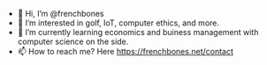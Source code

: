 - 👋 Hi, I’m @frenchbones
- 👀 I’m interested in golf, IoT, computer ethics, and more.
- 🌱 I’m currently learning economics and buiness management with computer science on the side.
- 📫 How to reach me? Here https://frenchbones.net/contact

<!---
frenchbones/frenchbones is a ✨ special ✨ repository because its `README.md` (this file) appears on your GitHub profile.
You can click the Preview link to take a look at your changes.
--->
